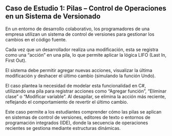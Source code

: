 ## Caso de Estudio 1: Pilas – Control de Operaciones en un Sistema de Versionado
En un entorno de desarrollo colaborativo, los programadores de una empresa utilizan un sistema de control de versiones para gestionar los cambios en el código fuente. 

Cada vez que un desarrollador realiza una modificación, esta se registra como una “acción” en una pila, lo que permite aplicar la lógica LIFO (Last In, First Out). 

El sistema debe permitir agregar nuevas acciones, visualizar la última modificación y deshacer el último
cambio (simulando la función Undo).

El caso plantea la necesidad de modelar esta funcionalidad en C#, utilizando una pila
para registrar acciones como “Agregar función”, “Eliminar clase” o “Modificar variable”. Al desapilar, se elimina la acción más reciente, reflejando el comportamiento de revertir el último cambio. 

Este caso permite a los estudiantes comprender cómo las pilas se aplican en sistemas de control de versiones, editores de texto o entornos de programación integrados (IDE), donde la secuencia de operaciones recientes se
gestiona mediante estructuras dinámicas.
